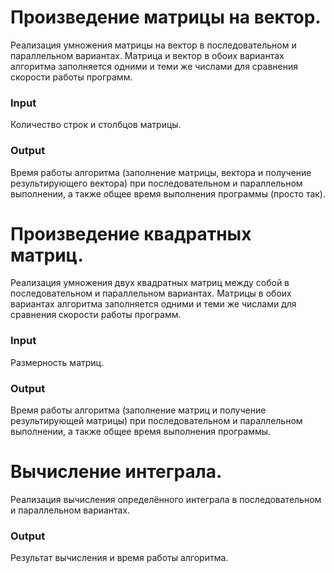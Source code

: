 # Произведение матрицы на вектор.
Реализация умножения матрицы на вектор в последовательном и параллельном вариантах.
Матрица и вектор в обоих вариантах алгоритма заполняется одними и теми же числами для сравнения скорости работы программ.
### Input
Количество строк и столбцов матрицы.
### Output
Время работы алгоритма (заполнение матрицы, вектора и получение результирующего вектора) при последовательном и параллельном выполнении, а также общее время выполнения программы (просто так).
# Произведение квадратных матриц.
Реализация умножения двух квадратных матриц между собой в последовательном и параллельном вариантах.
Матрицы в обоих вариантах алгоритма заполняется одними и теми же числами для сравнения скорости работы программ.
### Input
Размерность матриц.
### Output
Время работы алгоритма (заполнение матриц и получение результирующей матрицы) при последовательном и параллельном выполнении, а также общее время выполнения программы.
# Вычисление интеграла.
Реализация вычисления определённого интеграла в последовательном и параллельном вариантах.
### Output
Результат вычисления и время работы алгоритма.
